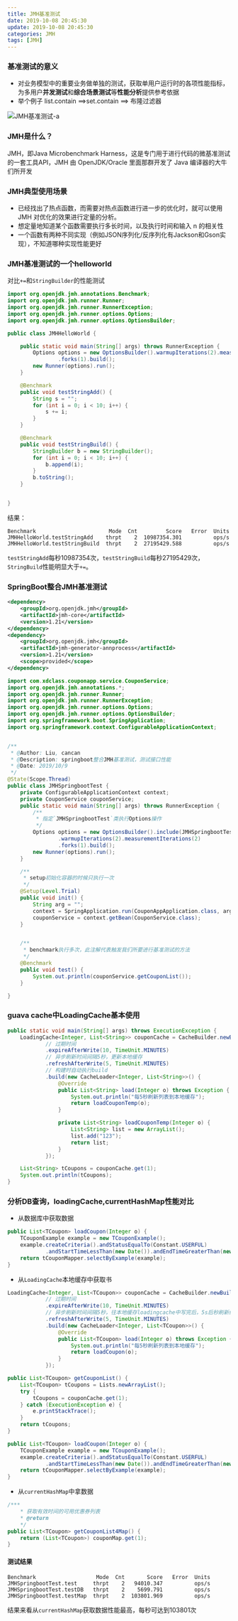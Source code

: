 ```yaml
---
title: JMH基准测试
date: 2019-10-08 20:45:30
update: 2019-10-08 20:45:30
categories: JMH
tags: [JMH]
---
```


### 基准测试的意义

* 对业务模型中的重要业务做单独的测试，获取单用户运行时的各项性能指标，为多用户**并发测试**和**综合场景测试**等**性能分析**提供参考依据
* 举个例子 list.contain ==>set.contain ==> 布隆过滤器

![JMH基准测试-a](https://volc1612.gitee.io/blog/images/JMH基准测试/JMH基准测试-a.png)

<!-- more -->

### JMH是什么？
  
JMH，即Java Microbenchmark Harness，这是专门用于进行代码的微基准测试的一套工具API，JMH 由 OpenJDK/Oracle 里面那群开发了 Java 编译器的大牛们所开发

### JMH典型使用场景

* 已经找出了热点函数，而需要对热点函数进行进一步的优化时，就可以使用 JMH 对优化的效果进行定量的分析。
* 想定量地知道某个函数需要执行多长时间，以及执行时间和输入 n 的相关性
* 一个函数有两种不同实现（例如JSON序列化/反序列化有Jackson和Gson实现），不知道哪种实现性能更好


### JMH基准测试的一个helloworld

对比`+=`和`StringBuilder`的性能测试

```java
import org.openjdk.jmh.annotations.Benchmark;
import org.openjdk.jmh.runner.Runner;
import org.openjdk.jmh.runner.RunnerException;
import org.openjdk.jmh.runner.options.Options;
import org.openjdk.jmh.runner.options.OptionsBuilder;

public class JMHHelloWorld {

    public static void main(String[] args) throws RunnerException {
        Options options = new OptionsBuilder().warmupIterations(2).measurementIterations(2)
                .forks(1).build();
        new Runner(options).run();
    }

    @Benchmark
    public void testStringAdd() {
        String s = "";
        for (int i = 0; i < 10; i++) {
            s += i;
        }
    }

    @Benchmark
    public void testStringBuild() {
        StringBuilder b = new StringBuilder();
        for (int i = 0; i < 10; i++) {
            b.append(i);
        }
        b.toString();
    }


}

```

结果：

```
Benchmark                       Mode  Cnt         Score   Error  Units
JMHHelloWorld.testStringAdd    thrpt    2  10987354.301          ops/s
JMHHelloWorld.testStringBuild  thrpt    2  27195429.588          ops/s
```

`testStringAdd`每秒10987354次，`testStringBuild`每秒27195429次，`StringBuild`性能明显大于`+=`。

### SpringBoot整合JMH基准测试


```xml
<dependency>
    <groupId>org.openjdk.jmh</groupId>
    <artifactId>jmh-core</artifactId>
    <version>1.21</version>
</dependency>
<dependency>
    <groupId>org.openjdk.jmh</groupId>
    <artifactId>jmh-generator-annprocess</artifactId>
    <version>1.21</version>
    <scope>provided</scope>
</dependency>
```

```java
import com.xdclass.couponapp.service.CouponService;
import org.openjdk.jmh.annotations.*;
import org.openjdk.jmh.runner.Runner;
import org.openjdk.jmh.runner.RunnerException;
import org.openjdk.jmh.runner.options.Options;
import org.openjdk.jmh.runner.options.OptionsBuilder;
import org.springframework.boot.SpringApplication;
import org.springframework.context.ConfigurableApplicationContext;


/**
 * @Author: Liu, cancan
 * @Description: springboot整合JMH基准测试，测试接口性能
 * @Date: 2019/10/9
 */
@State(Scope.Thread)
public class JMHSpringbootTest {
    private ConfigurableApplicationContext context;
    private CouponService couponService;
    public static void main(String[] args) throws RunnerException {
        /**
         * 指定`JMHSpringbootTest`类执行Options操作
         */
        Options options = new OptionsBuilder().include(JMHSpringbootTest.class.getName() + ".*")
                .warmupIterations(2).measurementIterations(2)
                .forks(1).build();
        new Runner(options).run();
    }

    /**
     * setup初始化容器的时候只执行一次
     */
    @Setup(Level.Trial)
    public void init() {
        String arg = "";
        context = SpringApplication.run(CouponAppApplication.class, arg);
        couponService = context.getBean(CouponService.class);
    }


    /**
     * benchmark执行多次，此注解代表触发我们所要进行基准测试的方法
     */
    @Benchmark
    public void test() {
        System.out.println(couponService.getCouponList());
    }

}

```

### guava cache中LoadingCache基本使用

```java
public static void main(String[] args) throws ExecutionException {
    LoadingCache<Integer, List<String>> couponCache = CacheBuilder.newBuilder()
            // 过期时间
            .expireAfterWrite(10, TimeUnit.MINUTES)
            // 异步刷新时间间隔5秒，更新本地缓存
            .refreshAfterWrite(5, TimeUnit.MINUTES)
            // 构建时自动执行build
            .build(new CacheLoader<Integer, List<String>>() {
                @Override
                public List<String> load(Integer o) throws Exception {
                    System.out.println("每5秒刷新列表到本地缓存");
                    return loadCouponTemp(o);
                }

                private List<String> loadCouponTemp(Integer o) {
                    List<String> list = new ArrayList();
                    list.add("123");
                    return list;
                }
            });

    List<String> tCoupons = couponCache.get(1);
    System.out.println(tCoupons);
}
```    

### 分析DB查询，loadingCache,currentHashMap性能对比

* 从数据库中获取数据

```java
public List<TCoupon> loadCoupon(Integer o) {
    TCouponExample example = new TCouponExample();
    example.createCriteria().andStatusEqualTo(Constant.USERFUL)
            .andStartTimeLessThan(new Date()).andEndTimeGreaterThan(new Date());
    return tCouponMapper.selectByExample(example);
}
```

* 从`LoadingCache`本地缓存中获取书


```java
LoadingCache<Integer, List<TCoupon>> couponCache = CacheBuilder.newBuilder()
            // 过期时间
            .expireAfterWrite(10, TimeUnit.MINUTES)
            // 异步刷新时间间隔5秒，往本地缓存loadingcache中写完后，5s后秒刷新缓存
            .refreshAfterWrite(5, TimeUnit.MINUTES)
            .build(new CacheLoader<Integer, List<TCoupon>>() {
                @Override
                public List<TCoupon> load(Integer o) throws Exception {
                    System.out.println("每5秒刷新列表到本地缓存");
                    return loadCoupon(o);
                }
            });

public List<TCoupon> getCouponList() {
    List<TCoupon> tCoupons = Lists.newArrayList();
    try {
        tCoupons = couponCache.get(1);
    } catch (ExecutionException e) {
        e.printStackTrace();
    }
    return tCoupons;
}

public List<TCoupon> loadCoupon(Integer o) {
    TCouponExample example = new TCouponExample();
    example.createCriteria().andStatusEqualTo(Constant.USERFUL)
            .andStartTimeLessThan(new Date()).andEndTimeGreaterThan(new Date());
    return tCouponMapper.selectByExample(example);
}
```

* 从`currentHashMap`中拿数据

```java
/***
    * 获取有效时间的可用优惠券列表
    * @return
    */
public List<TCoupon> getCouponList4Map() {
    return (List<TCoupon>) couponMap.get(1);
}
```

#### 测试结果

```
Benchmark                   Mode  Cnt       Score   Error  Units
JMHSpringbootTest.test     thrpt    2   94010.347          ops/s
JMHSpringbootTest.testDB   thrpt    2    5699.791          ops/s
JMHSpringbootTest.testMap  thrpt    2  103801.969          ops/s
```

结果来看从`currentHashMap`获取数据性能最高，每秒可达到103801次